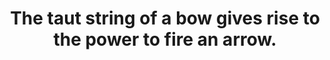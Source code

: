 ---
title: The taut string of a bow gives rise to the power to fire an arrow.
tags: TMWT opposites nondual
---